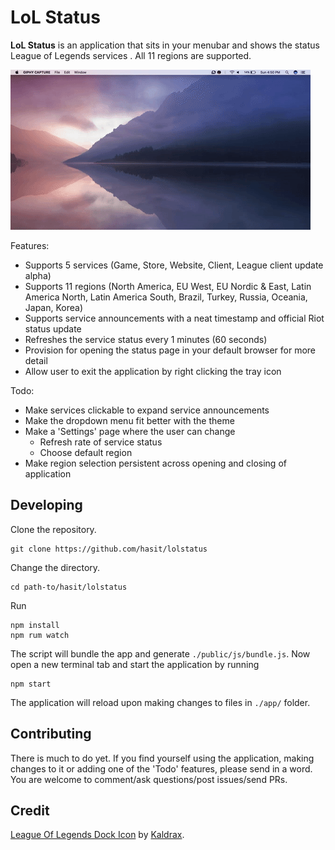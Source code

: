 # LoL Status

**LoL Status** is an application that sits in your menubar and shows the status League of Legends services . All 11 regions  are supported.

![LoL Status](./assets/lolstatus.gif)

Features:
- Supports 5 services (Game, Store, Website, Client, League client update alpha)
- Supports 11 regions (North America, EU West, EU Nordic & East, Latin America North, Latin America South, Brazil, Turkey, Russia, Oceania, Japan, Korea)
- Supports service announcements with a neat timestamp and official Riot status update
- Refreshes the service status every 1 minutes (60 seconds)
- Provision for opening the status page in your default browser for more detail
- Allow user to exit the application by right clicking the tray icon

Todo: 
- Make services clickable to expand service announcements
- Make the dropdown menu fit better with the theme
- Make a 'Settings' page where the user can change
    - Refresh rate of service status
    - Choose default region
- Make region selection persistent across opening and closing of application

## Developing

Clone the repository.

```
git clone https://github.com/hasit/lolstatus
```

Change the directory.

```
cd path-to/hasit/lolstatus
``` 

Run

```
npm install
npm rum watch
````

The script will bundle the app and generate `./public/js/bundle.js`. Now open a new terminal tab and start the application by running

```
npm start
```

The application will reload upon making changes to files in `./app/` folder.

## Contributing

There is much to do yet. If you find yourself using the application, making changes to it or adding one of the 'Todo' features, please send in a word. You are welcome to comment/ask questions/post issues/send PRs.

## Credit

[League Of Legends Dock Icon](http://kaldrax.deviantart.com/art/League-Of-Legends-Dock-Icon-307897889) by [Kaldrax](http://kaldrax.deviantart.com).
